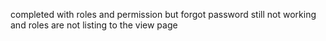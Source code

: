 completed with roles and permission
but forgot password still not working and roles are not listing to the view page
